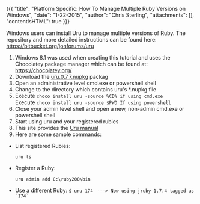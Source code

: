 {{{
  "title": "Platform Specific: How To Manage Multiple Ruby Versions on Windows",
  "date": "1-22-2015",
  "author": "Chris Sterling",
  "attachments": [],
  "contentIsHTML": true
}}}

<p>Windows users can install Uru to manage multiple versions of Ruby. The repository and more detailed instructions can be found here: <a href="https://bitbucket.org/jonforums/uru">https://bitbucket.org/jonforums/uru</a></p>
<ol>
<li>Windows 8.1 was used when creating this tutorial and uses the Chocolatey package manager which can be found at: <a href="https://chocolatey.org">https://chocolatey.org/</a></li>
<li>Download the <a href="https://bitbucket.org/jonforums/uru/wiki/Downloads"> uru.0.7.7.nupkg</a> packag</li>
<li>Open an administrative level cmd.exe or powershell shell</li>
<li>Change to the directory which contains uru's *.nupkg file</li>
<li>Execute <code>choco install uru -source %CD% if using cmd.exe</code><br />Execute <code>choco install uru -source $PWD If using powershell</code></li>
<li>Close your admin level shell and open a new, non-admin cmd.exe or powershell shell</li>
<li>Start using uru and your registered rubies</li>
<li>This site provides the <a href="https://bitbucket.org/jonforums/uru/wiki/Examples"> Uru manual</a></li>
<li>Here are some sample commands:</li>
</ol>
<ul>
<li>List registered Rubies:
<p><code>uru ls</code></p>
</li>
<li>Register a Ruby:
<p><code>uru admin add C:\ruby200\bin</code></p>
</li>
<li>Use a different Ruby: <code>$ uru 174</code> <code> ---&gt; Now using jruby 1.7.4 tagged as `174`</code></li>
</ul>
